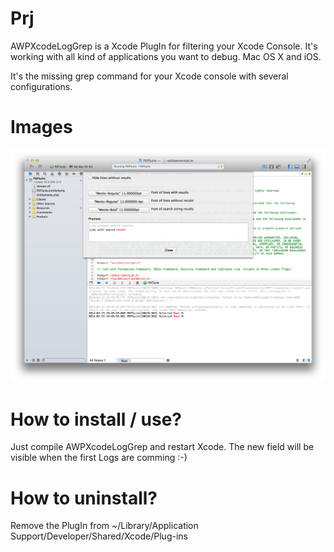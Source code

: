 # Prj
AWPXcodeLogGrep is a Xcode PlugIn for filtering your Xcode Console. It's working with all kind of applications you want to debug. Mac OS X and iOS.

It's the missing grep command for your Xcode console with several configurations.


# Images
<img src="https://github.com/AndreasPrang/AWPXcodeLogGrep/blob/master/Images/ScreenShot.png?raw=true" />

# How to install / use?
Just compile AWPXcodeLogGrep and restart Xcode. The new field will be visible when the first Logs are comming :-)

# How to uninstall?
Remove the PlugIn from ~/Library/Application Support/Developer/Shared/Xcode/Plug-ins


